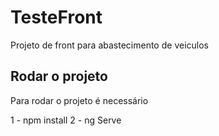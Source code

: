 # TesteFront

Projeto de front  para abastecimento de veiculos
## Rodar o projeto

Para rodar o projeto é necessário 

1 - npm install
2 - ng Serve

